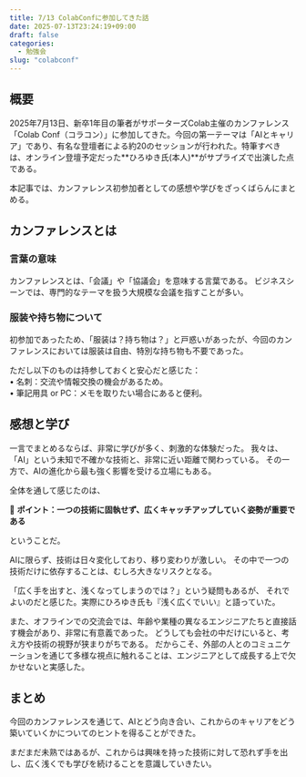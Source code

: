```yaml
---
title: 7/13 ColabConfに参加してきた話
date: 2025-07-13T23:24:19+09:00
draft: false
categories:
  - 勉強会
slug: "colabconf"
---
```


## 概要
2025年7月13日、新卒1年目の筆者がサポーターズColab主催のカンファレンス「Colab Conf（コラコン）」に参加してきた。今回の第一テーマは「AIとキャリア」であり、有名な登壇者による約20のセッションが行われた。特筆すべきは、オンライン登壇予定だった**ひろゆき氏(本人)**がサプライズで出演した点である。

本記事では、カンファレンス初参加者としての感想や学びをざっくばらんにまとめる。

## カンファレンスとは
### 言葉の意味
カンファレンスとは、「会議」や「協議会」を意味する言葉である。
ビジネスシーンでは、専門的なテーマを扱う大規模な会議を指すことが多い。

### 服装や持ち物について
初参加であったため、「服装は？持ち物は？」と戸惑いがあったが、今回のカンファレンスにおいては服装は自由、特別な持ち物も不要であった。

ただし以下のものは持参しておくと安心だと感じた：  
	•	名刺：交流や情報交換の機会があるため。  
	•	筆記用具 or PC：メモを取りたい場合にあると便利。  

## 感想と学び
一言でまとめるならば、非常に学びが多く、刺激的な体験だった。
我々は、「AI」という未知で不確かな技術と、非常に近い距離で関わっている。
その一方で、AIの進化から最も強く影響を受ける立場にもある。

全体を通して感じたのは、

📌 **ポイント：一つの技術に固執せず、広くキャッチアップしていく姿勢が重要である**

ということだ。

AIに限らず、技術は日々変化しており、移り変わりが激しい。
その中で一つの技術だけに依存することは、むしろ大きなリスクとなる。

「広く手を出すと、浅くなってしまうのでは？」という疑問もあるが、
それでよいのだと感じた。実際にひろゆき氏も『浅く広くでいい』と語っていた。

また、オフラインでの交流会では、年齢や業種の異なるエンジニアたちと直接話す機会があり、非常に有意義であった。
どうしても会社の中だけにいると、考え方や技術の視野が狭まりがちである。
だからこそ、外部の人とのコミュニケーションを通じて多様な視点に触れることは、エンジニアとして成長する上で欠かせないと実感した。

## まとめ
今回のカンファレンスを通じて、AIとどう向き合い、これからのキャリアをどう築いていくかについてのヒントを得ることができた。

まだまだ未熟ではあるが、これからは興味を持った技術に対して恐れず手を出し、広く浅くでも学びを続けることを意識していきたい。